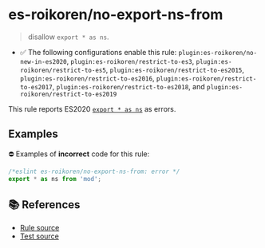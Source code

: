 # es-roikoren/no-export-ns-from
> disallow `export * as ns`.

- ✅ The following configurations enable this rule: `plugin:es-roikoren/no-new-in-es2020`, `plugin:es-roikoren/restrict-to-es3`, `plugin:es-roikoren/restrict-to-es5`, `plugin:es-roikoren/restrict-to-es2015`, `plugin:es-roikoren/restrict-to-es2016`, `plugin:es-roikoren/restrict-to-es2017`, `plugin:es-roikoren/restrict-to-es2018`, and `plugin:es-roikoren/restrict-to-es2019`

This rule reports ES2020 [`export * as ns`](https://github.com/tc39/proposal-export-ns-from) as errors.

## Examples

⛔ Examples of **incorrect** code for this rule:

```js
/*eslint es-roikoren/no-export-ns-from: error */
export * as ns from 'mod';
```

## 📚 References

- [Rule source](https://github.com/roikoren755/eslint-plugin-es/blob/v0.0.4/src/rules/no-export-ns-from.ts)
- [Test source](https://github.com/roikoren755/eslint-plugin-es/blob/v0.0.4/tests/src/rules/no-export-ns-from.ts)
